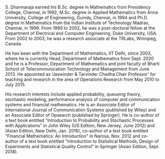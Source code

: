 S. Dharmaraja earned his B.Sc. degree in Mathematics from Presidency College, Chennai, in 1992, M.Sc. degree in Applied Mathematics from Anna University, College of Engineering, Guindy, Chennai, in 1994 and Ph.D. degree in Mathematics from the Indian Institute of Technology Madras, Chennai, in 1999. 
From 1999 to 2002, he was a post-doctoral fellow at the Department of Electrical and Computer Engineering, Duke University, USA. 
From 2002 to 2003, he was a research associate at the TRLabs, Winnipeg, Canada. 

He has been with the Department of Mathematics, IIT Delhi, since 2003, where he is currently Head, Department of Mathematics from Sept. 2020 and he is a Professor, Department of Mathematics and joint faculty of Bharti School of Telecommunication Technology and Management from June 2013. 
He appointed as 'Jaswinder & Tarvinder Chadha Chair Professor' for teaching and research in the area of Operations Research from May 2010 to July 2015. 

His research interests include applied probability, queueing theory, stochastic modeling, performance analysis of computer and communication systems and financial mathematics. 
He is an Associate Editor of International Journal of Communication Systems (published by Wiley) and an Associate Editor of Opsearch (published by Springer). 
He is co-author of a text book entitled "Introduction to Probability and Stochastic Processes with Applications" in John Wiley (US Edition, New Jersey, June 2012) and (Asian Edition, New Delhi, Jan. 2016), co-author of a text book entitled "Financial Mathematics: An Introduction" in Narosa, Nov. 2012 and co-author of a text book entitled "Introduction to Statistical Methods, Design of Experiments and Statistical Quality Control" in Springer (Asian Edition, Sept. 2018).
